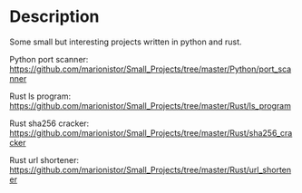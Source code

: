 # Description

Some small but interesting projects written in python and rust.

Python port scanner: https://github.com/marionistor/Small_Projects/tree/master/Python/port_scanner

Rust ls program: https://github.com/marionistor/Small_Projects/tree/master/Rust/ls_program

Rust sha256 cracker: https://github.com/marionistor/Small_Projects/tree/master/Rust/sha256_cracker

Rust url shortener: https://github.com/marionistor/Small_Projects/tree/master/Rust/url_shortener
